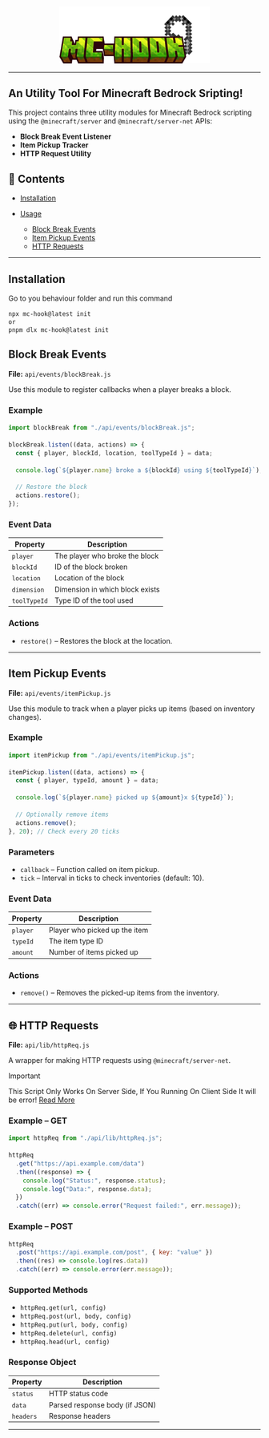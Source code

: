 <p align="center">
  <img src="logo.png" alt="mc-hook" width="300"/>
</p>

---
An Utility Tool For Minecraft Bedrock Sripting!
---
This project contains three utility modules for Minecraft Bedrock scripting using the `@minecraft/server` and `@minecraft/server-net` APIs:

- **Block Break Event Listener**
- **Item Pickup Tracker**
- **HTTP Request Utility**

## 📁 Contents

- [Installation](#installation)
- [Usage](#usage)

  - [Block Break Events](#block-break-events)
  - [Item Pickup Events](#item-pickup-events)
  - [HTTP Requests](#http-requests)


---
## Installation
Go to you behaviour folder and run this command
```
npx mc-hook@latest init
or
pnpm dlx mc-hook@latest init
``` 
## Block Break Events

**File:** `api/events/blockBreak.js`

Use this module to register callbacks when a player breaks a block.

### Example

```js
import blockBreak from "./api/events/blockBreak.js";

blockBreak.listen((data, actions) => {
  const { player, blockId, location, toolTypeId } = data;

  console.log(`${player.name} broke a ${blockId} using ${toolTypeId}`);

  // Restore the block
  actions.restore();
});
```

### Event Data

| Property     | Description                     |
| ------------ | ------------------------------- |
| `player`     | The player who broke the block  |
| `blockId`    | ID of the block broken          |
| `location`   | Location of the block           |
| `dimension`  | Dimension in which block exists |
| `toolTypeId` | Type ID of the tool used        |

### Actions

- `restore()` – Restores the block at the location.

---

## Item Pickup Events

**File:** `api/events/itemPickup.js`

Use this module to track when a player picks up items (based on inventory changes).

### Example

```js
import itemPickup from "./api/events/itemPickup.js";

itemPickup.listen((data, actions) => {
  const { player, typeId, amount } = data;

  console.log(`${player.name} picked up ${amount}x ${typeId}`);

  // Optionally remove items
  actions.remove();
}, 20); // Check every 20 ticks
```

### Parameters

- `callback` – Function called on item pickup.
- `tick` – Interval in ticks to check inventories (default: 10).

### Event Data

| Property | Description                   |
| -------- | ----------------------------- |
| `player` | Player who picked up the item |
| `typeId` | The item type ID              |
| `amount` | Number of items picked up     |

### Actions

- `remove()` – Removes the picked-up items from the inventory.

---

## 🌐 HTTP Requests

**File:** `api/lib/httpReq.js`

A wrapper for making HTTP requests using `@minecraft/server-net`.

> [!IMPORTANT]
>
> This Script Only Works On Server Side, If You Running On Client Side It will be error! [Read More](https://learn.microsoft.com/en-us/minecraft/creator/scriptapi/minecraft/server-net/minecraft-server-net?view=minecraft-bedrock-experimental)

### Example – GET

```js
import httpReq from "./api/lib/httpReq.js";

httpReq
  .get("https://api.example.com/data")
  .then((response) => {
    console.log("Status:", response.status);
    console.log("Data:", response.data);
  })
  .catch((err) => console.error("Request failed:", err.message));
```

### Example – POST

```js
httpReq
  .post("https://api.example.com/post", { key: "value" })
  .then((res) => console.log(res.data))
  .catch((err) => console.error(err.message));
```

### Supported Methods

- `httpReq.get(url, config)`
- `httpReq.post(url, body, config)`
- `httpReq.put(url, body, config)`
- `httpReq.delete(url, config)`
- `httpReq.head(url, config)`

### Response Object

| Property  | Description                    |
| --------- | ------------------------------ |
| `status`  | HTTP status code               |
| `data`    | Parsed response body (if JSON) |
| `headers` | Response headers               |

---
